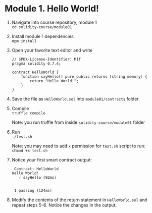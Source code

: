 # Module 1. Hello World!

1. Navigate into course repository, module 1  
    ```cd solidity-course/module01```
2. Install module 1 dependencies  
    ```npm install```
3. Open your favorite text editor and write  
    ```
    // SPDX-License-Identifier: MIT
    pragma solidity 0.7.4;
    
    contract HelloWorld {
        function sayHello() pure public returns (string memory) {
            return "Hello World!";
        }
    }
   ```
4. Save the file as ```HelloWorld.sol``` into ```module01/contracts``` folder
5. Compile  
    ```truffle compile```
    
    Note: you run truffle from inside ```solidity-course/module01``` folder
    
6. Run  
    ```./test.sh```  

    Note: you may need to add ```x``` permission for ```test.sh``` script to run:  
    ```chmod +x test.sh```

7. Notice your first smart contract output:  
    ```
     Contract: HelloWorld
   Hello World!
       ✓ sayHello (92ms)
   
   
     1 passing (124ms)
   ```

8. Modify the contents of the return statement in ```HelloWorld.sol``` and repeat steps 5–6.
Notice the changes in the output.
